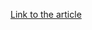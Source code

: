 [Link to the article](https://blog.sekoia.io/traffers-a-deep-dive-into-the-information-stealer-ecosystem)
